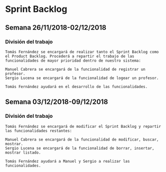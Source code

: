 # Sprint Backlog
## Semana 26/11/2018-02/12/2018

### División del trabajo
~~~
Tomás Fernández se encargará de realizar tanto el Sprint Backlog como el Product Backlog. Procederá a repartir el trabajo de las funcionalidades de mayor prioridad dentro de nuestro sistema:

Manuel Cabrera se encargará de la funcionalidad de registrar un profesor.
Sergio Lucena se encargará de la funcionalidad de logear un profesor.

Tomás Fernández ayudará en el desarrollo de las funcionalidades.
~~~

## Semana 03/12/2018-09/12/2018

### División del trabajo
~~~
Tomás Fernández se encargará de modificar el Sprint Backlog y repartir las funcionalidades restantes:

Manuel Cabrera se encargará de la funcionalidad de modificar, buscar, mostrar.
Sergio Lucena se encargará de la funcionalidad de borrar, insertar, mostrar listado.

Tomás Fernández ayudará a Manuel y Sergio a realizar las funcionalidades.
~~~
